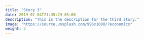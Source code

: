 ```yaml
---
title: "Story 3"
date: 2019-02-04T21:35:29-05:00
description: "This is the description for the third story."
image: "https://source.unsplash.com/996x1080/?economics"
weight: 3
---
```



